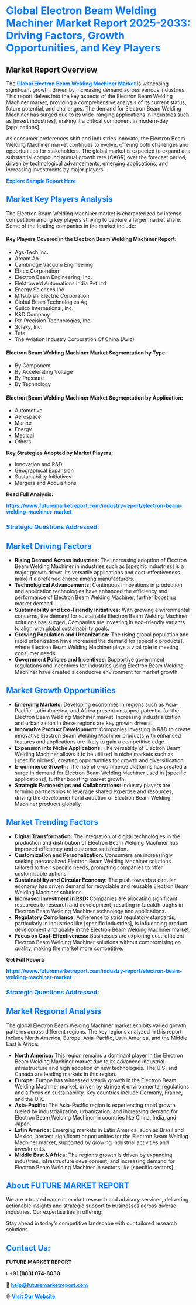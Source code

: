 <h1 style="color: #007BFF;">Global Electron Beam Welding Machiner Market Report 2025-2033: Driving Factors, Growth Opportunities, and Key Players</h1>

<section id="overview">
<h2>Market Report Overview</h2>
<p>The <a href="https://www.futuremarketreport.com/industry-report/electron-beam-welding-machiner-market" style="color: #007BFF; text-decoration: none;"><strong>Global Electron Beam Welding Machiner Market</strong></a> is witnessing significant growth, driven by increasing demand across various industries. This report delves into the key aspects of the Electron Beam Welding Machiner market, providing a comprehensive analysis of its current status, future potential, and challenges. The demand for Electron Beam Welding Machiner has surged due to its wide-ranging applications in industries such as [insert industries], making it a critical component in modern-day [applications].</p>
<p>As consumer preferences shift and industries innovate, the Electron Beam Welding Machiner market continues to evolve, offering both challenges and opportunities for stakeholders. The global market is expected to expand at a substantial compound annual growth rate (CAGR) over the forecast period, driven by technological advancements, emerging applications, and increasing investments by major players.</p>
</section>

<section id="overview">
<p><a href="https://www.futuremarketreport.com/request-sample/reportId=109937" style="color: #007BFF; text-decoration: none;"><strong>Explore Sample Report Here</strong></a></p>
</section>

<section id="key-players">
<h2 style="color: #007BFF;">Market Key Players Analysis</h2>
<p>The Electron Beam Welding Machiner market is characterized by intense competition among key players striving to capture a larger market share. Some of the leading companies in the market include:</p>
<h4>Key Players Covered in the Electron Beam Welding Machiner Report:</h4>
<ul><li>Ags-Tech Inc.</li><li>Arcam Ab</li><li>Cambridge Vacuum Engineering</li><li>Ebtec Corporation</li><li>Electron Beam Engineering, Inc.</li><li>Elektroweld Automations India Pvt Ltd</li><li>Energy Sciences Inc</li><li>Mitsubishi Electric Corporation</li><li>Global Beam Technologies Ag</li><li>Gullco International, Inc.</li><li>K&amp;D Company</li><li>Ptr-Precision Technologies, Inc.</li><li>Sciaky, Inc.</li><li>Teta</li><li>The Aviation Industry Corporation Of China (Avic)</li></ul>
<h4>Electron Beam Welding Machiner Market Segmentation by Type:</h4>
<ul><li>By Component</li><li>By Accelerating Voltage</li><li>By Pressure</li><li>By Technology</li></ul>

<h4>Electron Beam Welding Machiner Market Segmentation by Application:</h4>
<ul><li>Automotive</li><li>Aerospace</li><li>Marine</li><li>Energy</li><li>Medical</li><li>Others</li></ul>
<p><strong>Key Strategies Adopted by Market Players:</strong></p>
<ul>
<li>Innovation and R&D</li>
<li>Geographical Expansion</li>
<li>Sustainability Initiatives</li>
<li>Mergers and Acquisitions</li>
</ul>
</section>

<section>
<p><strong>Read Full Analysis: </strong></p><a href="https://www.futuremarketreport.com/industry-report/electron-beam-welding-machiner-market" style="color: #007BFF; text-decoration: none;"><strong>https://www.futuremarketreport.com/industry-report/electron-beam-welding-machiner-market</strong></a>
<h3 style="color: #007BFF;">Strategic Questions Addressed:</h3>
</section>

<section id="driving-factors">
<h2 style="color: #007BFF;">Market Driving Factors</h2>
<ul>
<li><strong>Rising Demand Across Industries:</strong> The increasing adoption of Electron Beam Welding Machiner in industries such as [specific industries] is a major growth driver. Its versatile applications and cost-effectiveness make it a preferred choice among manufacturers.</li>
<li><strong>Technological Advancements:</strong> Continuous innovations in production and application technologies have enhanced the efficiency and performance of Electron Beam Welding Machiner, further boosting market demand.</li>
<li><strong>Sustainability and Eco-Friendly Initiatives:</strong> With growing environmental concerns, the demand for sustainable Electron Beam Welding Machiner solutions has surged. Companies are investing in eco-friendly variants to align with global sustainability goals.</li>
<li><strong>Growing Population and Urbanization:</strong> The rising global population and rapid urbanization have increased the demand for [specific products], where Electron Beam Welding Machiner plays a vital role in meeting consumer needs.</li>
<li><strong>Government Policies and Incentives:</strong> Supportive government regulations and incentives for industries using Electron Beam Welding Machiner have created a conducive environment for market growth.</li>
</ul>
</section>

<section id="growth-opportunities">
<h2 style="color: #007BFF;">Market Growth Opportunities</h2>
<ul>
<li><strong>Emerging Markets:</strong> Developing economies in regions such as Asia-Pacific, Latin America, and Africa present untapped potential for the Electron Beam Welding Machiner market. Increasing industrialization and urbanization in these regions are key growth drivers.</li>
<li><strong>Innovative Product Development:</strong> Companies investing in R&D to create innovative Electron Beam Welding Machiner products with enhanced features and applications are likely to gain a competitive edge.</li>
<li><strong>Expansion into Niche Applications:</strong> The versatility of Electron Beam Welding Machiner allows it to be utilized in niche markets such as [specific niches], creating opportunities for growth and diversification.</li>
<li><strong>E-commerce Growth:</strong> The rise of e-commerce platforms has created a surge in demand for Electron Beam Welding Machiner used in [specific applications], further boosting market growth.</li>
<li><strong>Strategic Partnerships and Collaborations:</strong> Industry players are forming partnerships to leverage shared expertise and resources, driving the development and adoption of Electron Beam Welding Machiner products globally.</li>
</ul>
</section>

<section id="trending-factors">
<h2 style="color: #007BFF;">Market Trending Factors</h2>
<ul>
<li><strong>Digital Transformation:</strong> The integration of digital technologies in the production and distribution of Electron Beam Welding Machiner has improved efficiency and customer satisfaction.</li>
<li><strong>Customization and Personalization:</strong> Consumers are increasingly seeking personalized Electron Beam Welding Machiner solutions tailored to their specific needs, prompting companies to offer customizable options.</li>
<li><strong>Sustainability and Circular Economy:</strong> The push towards a circular economy has driven demand for recyclable and reusable Electron Beam Welding Machiner solutions.</li>
<li><strong>Increased Investment in R&D:</strong> Companies are allocating significant resources to research and development, resulting in breakthroughs in Electron Beam Welding Machiner technology and applications.</li>
<li><strong>Regulatory Compliance:</strong> Adherence to strict regulatory standards, particularly in industries like [specific industries], is influencing product development and quality in the Electron Beam Welding Machiner market.</li>
<li><strong>Focus on Cost-Effectiveness:</strong> Businesses are exploring cost-efficient Electron Beam Welding Machiner solutions without compromising on quality, making the market more competitive.</li>
</ul>
</section>

<section>
<p><strong>Get Full Report: </strong></p><a href="https://www.futuremarketreport.com/industry-report/electron-beam-welding-machiner-market" style="color: #007BFF; text-decoration: none;"><strong>https://www.futuremarketreport.com/industry-report/electron-beam-welding-machiner-market</strong></a>
<h3 style="color: #007BFF;">Strategic Questions Addressed:</h3>
</section>


<section id="regional-analysis">
<h2 style="color: #007BFF;">Market Regional Analysis</h2>
<p>The global Electron Beam Welding Machiner market exhibits varied growth patterns across different regions. The key regions analyzed in this report include North America, Europe, Asia-Pacific, Latin America, and the Middle East & Africa:</p>
<ul>
<li><strong>North America:</strong> This region remains a dominant player in the Electron Beam Welding Machiner market due to its advanced industrial infrastructure and high adoption of new technologies. The U.S. and Canada are leading markets in this region.</li>
<li><strong>Europe:</strong> Europe has witnessed steady growth in the Electron Beam Welding Machiner market, driven by stringent environmental regulations and a focus on sustainability. Key countries include Germany, France, and the U.K.</li>
<li><strong>Asia-Pacific:</strong> The Asia-Pacific region is experiencing rapid growth, fueled by industrialization, urbanization, and increasing demand for Electron Beam Welding Machiner in countries like China, India, and Japan.</li>
<li><strong>Latin America:</strong> Emerging markets in Latin America, such as Brazil and Mexico, present significant opportunities for the Electron Beam Welding Machiner market, supported by growing industrial activities and investments.</li>
<li><strong>Middle East & Africa:</strong> The region’s growth is driven by expanding industries, infrastructure development, and increasing demand for Electron Beam Welding Machiner in sectors like [specific sectors].</li>
</ul>
</section>

<footer>
<h2 style="color: #007BFF;">About FUTURE MARKET REPORT</h2>
<p>We are a trusted name in market research and advisory services, delivering actionable insights and strategic support to businesses across diverse industries. Our expertise lies in offering:</p>

<p>Stay ahead in today’s competitive landscape with our tailored research solutions.</p>

<h2 style="color: #007BFF;">Contact Us:</h2>
<p><strong>FUTURE MARKET REPORT</strong></p>
<p>📞 <strong>+91 (883) 074-8030</strong></p>
<p>📧 <strong><a href="mailto:help@futuremarketreport.com" style="color: #007BFF;">help@futuremarketreport.com</a></strong></p>
<p>🌐 <strong><a href="https://www.futuremarketreport.com/" style="color: #007BFF;">Visit Our Website</a></strong></p>
</footer>